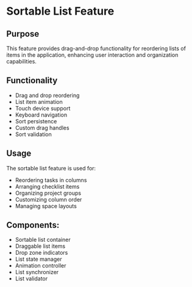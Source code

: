 # Sortable List Feature

## Purpose

This feature provides drag-and-drop functionality for reordering lists of items in the application, enhancing user interaction and organization capabilities.

## Functionality

- Drag and drop reordering
- List item animation
- Touch device support
- Keyboard navigation
- Sort persistence
- Custom drag handles
- Sort validation

## Usage

The sortable list feature is used for:

- Reordering tasks in columns
- Arranging checklist items
- Organizing project groups
- Customizing column order
- Managing space layouts

## Components:

- Sortable list container
- Draggable list items
- Drop zone indicators
- List state manager
- Animation controller
- List synchronizer
- List validator
